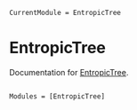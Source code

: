 ```@meta
CurrentModule = EntropicTree
```

# EntropicTree

Documentation for [EntropicTree](https://github.com/nivupai/EntropicTree.jl).

```@index
```

```@autodocs
Modules = [EntropicTree]
```
